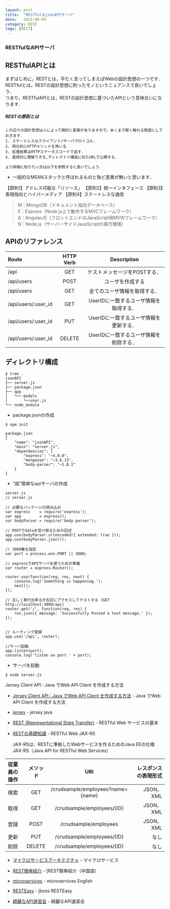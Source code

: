 ```yaml
---
layout: post
title:  "RESTfulなjsonAPIサーバ"
date:   2016-08-09
category: REST
tags: [REST]
---
```


### RESTfulなAPIサーバ

## RESTfulAPIとは

まずはじめに，RESTとは，平たく言ってしまえばWebの設計思想の一つです．    <br>
RESTfulとは，RESTの設計思想に則ったモノというニュアンスで良いでしょう．<br>
つまり，RESTfulAPIとは，RESTの設計思想に基づいたAPIという意味合いになります．<br>

##### RESTの原則とは

    この辺りの設計思想は人によって微妙に差異がありますので，あくまで軽く触れる程度にしておきます．   
    1. ステートレスなクライアント/サーバプロトコル．
    2. 明示的にHTTPメソッドを用いる．
    3. 処理結果はHTTPステータスコードで返す．  
    4. 直感的に理解できる,ディレクトリ構造に似たURLで公開する．   

    より詳細に知りたい方は以下を参照すると良いでしょう．    
    
    
*  一般的なMEANスタックと呼ばれるものと殆ど差異が無いと思います．

【原則1】アドレス可能な「リソース」
【原則2】統一インタフェース
【原則3】表現指向とハイパーメディア
【原則4】ステートレスな通信

> M：MongoDB（ドキュメント指向データベース）    <br>
> E：Express（Node.js上で動作するMVCフレームワーク）         <br>
> A：AngularJS（フロントエンドのJavaScript用MVWフレームワーク）         <br>
> N：Node.js（サーバーサイドJavaScriptの実行環境）     <br>

##  APIのリファレンス

| Route               | HTTP Verb |  Description                             |
|:--------------------|:---------:|:----------------------------------------:|
| /api                |  GET      |  テストメッセージをPOSTする．            |
| /api/users          |  POST     |  ユーザを作成する                        |
| /api/users          |  GET      |  全てのユーザ情報を取得する．            |
| /api/users/:user_id |  GET      |  UserIDに一致するユーザ情報を取得する．  |
| /api/users/:user_id |  PUT      |  UserIDに一致するユーザ情報を更新する．  |
| /api/users/:user_id |  DELETE   |  UserIDに一致するユーザ情報を削除する．  |


##  ディレクトリ構成

~~~
$ tree .
jsonAPI
├── server.js
├── package.json
├── app
│   └── models
│       └──user.js
└── node_module    

~~~

- package.jsonの作成

~~~
$ npm init

package.json
{
    "name": "jsonAPI",
    "main": "server.js",
    "dependencies": {
        "express": "~4.0.0",
        "mongoose": "~3.6.13",
        "body-parser": "~1.0.1"
    }
}
~~~


-  "超"簡単なapiサーバの作成


~~~
server.js
// server.js

// 必要なパッケージの読み込み
var express    = require('express');
var app        = express();
var bodyParser = require('body-parser');

// POSTでdataを受け取るための記述
app.use(bodyParser.urlencoded({ extended: true }));
app.use(bodyParser.json());

// 3000番を指定
var port = process.env.PORT || 3000;

// expressでAPIサーバを使うための準備
var router = express.Router();

router.use(function(req, res, next) {
    console.log('Something is happening.');
    next();
});

// 正しく実行出来るか左記にアクセスしてテストする (GET http://localhost:3000/api)
router.get('/', function(req, res) {
    res.json({ message: 'Successfully Posted a test message.' });
});


// ルーティング登録
app.use('/api', router);

//サーバ起動
app.listen(port);
console.log('listen on port ' + port);
~~~

- サーバを起動
~~~
$ node server.js
~~~

Jersey Client API : Java でWeb API Client を作成する方法

- [Jersey Client API : Java でWeb API Client を作成する方法](http://www.techscore.com/blog/2016/09/20/jersey-client-api/) - Java でWeb API Client を作成する方法

- [jersey](https://jersey.java.net/) - jersey java

- [REST (Representational State Transfer)](https://www.ibm.com/developerworks/jp/webservices/library/ws-restful/) - RESTful Web サービスの基本

- [RESTの基礎知識](http://www.atmarkit.co.jp/ait/articles/1604/18/news020.html) - RESTful Web JAX-RS

    JAX-RSは、RESTに準拠したWebサービスを作るためのJava EEの仕様
    JAX-RS（Java API for RESTful Web Services）
    
|従業員の操作 | メソッド | URI                               | レスポンスの表現形式   | 
|:------------|:--------:|:---------------------------------:|-----------------------:| 
|検索         | GET      | /crudsample/employees?name={name} | JSON、XML              | 
|取得         | GET      | /crudsample/employees/{ID}        | JSON、XML              | 
|登録         | POST     | /crudsample/employees             | JSON、XML              | 
|更新         | PUT      | /crudsample/employees/{ID}        | なし                   | 
|削除         | DELETE   | /crudsample/employees/{ID}        | なし                   | 


- [マイクロサービスアーキテクチャ](http://qiita.com/kawasima/items/356d54e253c54d730fb0) - マイクロサービス

- [REST簡単紹介](http://www.cnblogs.com/loveis715/p/4669091.html#3505324) - [REST簡単紹介（中国語）

- [microservices](http://microservices.io/patterns/monolithic.html) - microservices English

- [RESTEasy](https://github.com/resteasy) - jboss RESTEasy

- [綺麗なAPI速習会](http://qiita.com/shimastripe/items/e9b0e1f8f8d77b89373f) - 綺麗なAPI速習会

